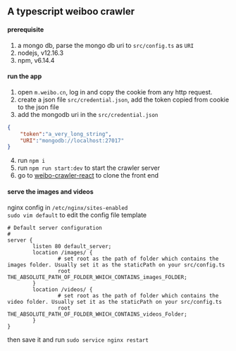 ## A typescript weiboo crawler
#### prerequisite
1. a mongo db, parse the mongo db uri to `src/config.ts` as `URI`
2. nodejs, v12.16.3
3. npm, v6.14.4
#### run the app
1. open `m.weibo.cn`, log in and copy the cookie from any http request.
2. create a json file `src/credential.json`, add the token copied from cookie to the json file
3. add the mongodb uri in the `src/credential.json`
```json
{
    "token":"a_very_long_string",
    "URI":"mongodb://localhost:27017"
}
```
4. run `npm i`
5. run `npm run start:dev` to start the crawler server
6. go to [weibo-crawler-react](https://github.com/Combo819/weibo-crawler-react) to clone the front end

#### serve the images and videos
nginx config in `/etc/nginx/sites-enabled`  
`sudo vim default` to edit the config file
template 
```
# Default server configuration
#
server {
        listen 80 default_server;
        location /images/ {
                # set root as the path of folder which contains the images folder. Usually set it as the staticPath on your src/config.ts
                root THE_ABSOLUTE_PATH_OF_FOLDER_WHICH_CONTAINS_images_FOLDER;
        }
        location /videos/ {
                # set root as the path of folder which contains the video folder. Usually set it as the staticPath on your src/config.ts
                root THE_ABSOLUTE_PATH_OF_FOLDER_WHICH_CONTAINS_videos_Folder;
        }
}
```
then save it and run `sudo service nginx restart`